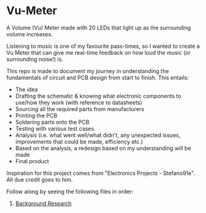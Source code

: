# Vu-Meter
A Volume (Vu) Meter made with 20 LEDs that light up as the surrounding volume increases. 

Listening to music is one of my favourite pass-times, so I wanted to create a Vu Meter that can give me real-time feedback on how loud the music (or surrounding noise!) is. 

This repo is made to document my journey in understanding the fundamentals of circuit and PCB design from start to finish. This entails: 
  - The idea
  - Drafting the schematic & knowing what electronic components to use/how they work (with reference to datasheets)
  - Sourcing all the required parts from manufacturers
  - Printing the PCB
  - Soldering parts onto the PCB
  - Testing with various test cases
  - Analysis (i.e. what went well/what didn't, any unexpected issues, improvements that could be made, efficiency etc.)
  - Based on the analysis, a redesign based on my understanding will be made
  - Final product

Inspiration for this project comes from "Electronics Projects - Stefano91e". All due credit goes to him.

Follow along by seeing the following files in order:
  1. <a href="https://github.com/CatherineBotros/Vu-Meter/blob/master/Background%20Research.md" >Background Research</a>
